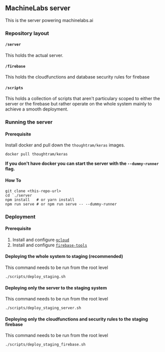 ## MachineLabs server

This is the server powering machinelabs.ai

### Repository layout

#### `/server`

This holds the actual server.

#### `/firebase`

This holds the cloudfunctions and database security rules for firebase

#### `/scripts`

This holds a collection of scripts that aren't particulary scoped to either
the server or the firebase but rather operate on the whole system mainly
to achieve a smooth deployment.

### Running the server

#### Prerequisite

Install docker and pull down the `thoughtram/keras` images.

```
docker pull thoughtram/keras
```

**If you don't have docker you can start the server with the `--dummy-runner` flag.**

#### How To

```
git clone <this-repo-url>
cd `./server
npm install   # or yarn install
npm run serve # or npm run serve -- --dummy-runner
```

### Deployment

#### Prerequisite

1. Install and configure [`gcloud`](https://cloud.google.com/sdk/gcloud/)
2. Install and configure [`firebase-tools`](https://firebase.google.com/docs/cli/)

#### Deploying the whole system to staging (recommended)

This command needs to be run from the root level

```
./scripts/deploy_staging.sh
```

#### Deploying only the server to the staging system

This command needs to be run from the root level

```
./scripts/deploy_staging_server.sh
```

#### Deploying only the cloudfunctions and security rules to the staging firebase

This command needs to be run from the root level

```
./scripts/deploy_staging_firebase.sh
```


